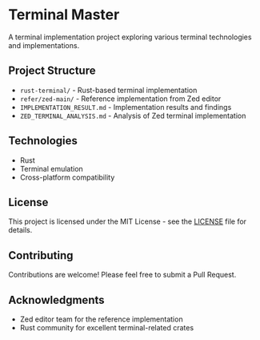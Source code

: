 # Terminal Master

A terminal implementation project exploring various terminal technologies and implementations.

## Project Structure

- `rust-terminal/` - Rust-based terminal implementation
- `refer/zed-main/` - Reference implementation from Zed editor
- `IMPLEMENTATION_RESULT.md` - Implementation results and findings
- `ZED_TERMINAL_ANALYSIS.md` - Analysis of Zed terminal implementation

## Technologies

- Rust
- Terminal emulation
- Cross-platform compatibility

## License

This project is licensed under the MIT License - see the [LICENSE](LICENSE) file for details.

## Contributing

Contributions are welcome! Please feel free to submit a Pull Request.

## Acknowledgments

- Zed editor team for the reference implementation
- Rust community for excellent terminal-related crates
